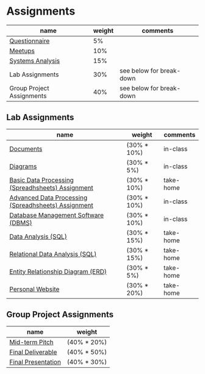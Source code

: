 # Assignments

name | weight | comments
--- | --- | ---
[Questionnaire](assignments/questionnaire.md) | 5% |
[Meetups](assignments/meetups.md) | 10% |
[Systems Analysis](assignments/systems-analysis.md) | 15% |
Lab Assignments | 30% | see below for break-down
Group Project Assignments | 40% | see below for break-down

## Lab Assignments

name | weight | comments
--- | --- | ---
[Documents](assignments/lab/docs.md) | (30% * 10%) | in-class
[Diagrams](assignments/lab/diagrams.md) | (30% * 5%) | in-class
[Basic Data Processing (Spreadhsheets) Assignment](assignments/lab/data-processing.md) | (30% * 10%) | take-home
[Advanced Data Processing (Spreadhsheets) Assignment](assignments/lab/advanced-data-processing.md) | (30% * 10%) | in-class
[Database Management Software (DBMS)](assignments/lab/database-management-software.md) | (30% * 10%) | in-class
[Data Analysis (SQL)](assignments/lab/data-analysis.md) | (30% * 15%) | take-home
[Relational Data Analysis (SQL)](assignments/lab/relational-data-analysis.md) | (30% * 15%) | take-home
[Entity Relationship Diagram (ERD)](assignments/lab/entity-relationship-diagram.md) | (30% * 5%) | take-home
[Personal Website](assignments/lab/personal-website.md) | (30% * 20%) | take-home

## Group Project Assignments

name | weight
--- | ---
[Mid-term Pitch](assignments/group-project/midterm-pitch.md) | (40% * 20%)
[Final Deliverable](assignments/group-project/final-deliverable.md) | (40% * 50%)
[Final Presentation](assignments/group-project/final-presentation.md) | (40% * 30%)
